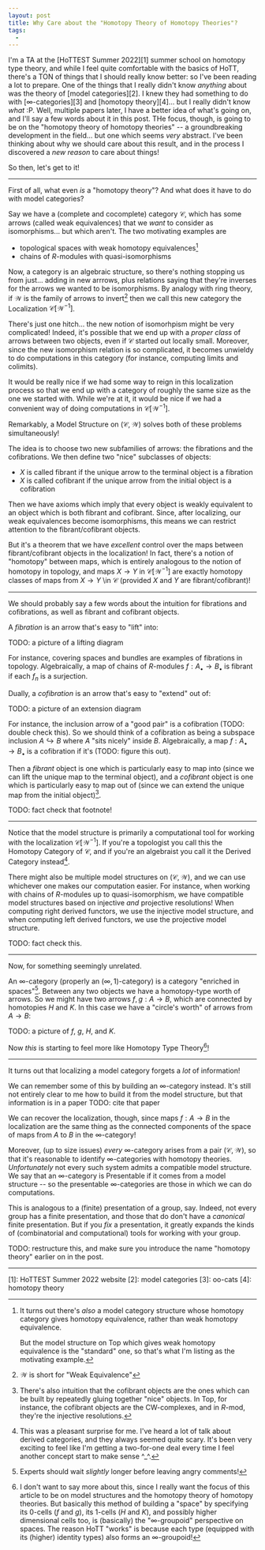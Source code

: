 ```yaml
---
layout: post
title: Why Care about the "Homotopy Theory of Homotopy Theories"?
tags:
  - 
---
```


I'm a TA at the [HoTTEST Summer 2022][1] summer school on homotopy type theory,
and while I feel quite comfortable with the basics of HoTT, there's a TON of 
things that I should really know better: so I've been reading a lot to prepare.
One of the things that I really didn't know _anything_ about was the theory of
[model categories][2]. I knew they had something to do with 
[$\infty$-categories][3] and [homotopy theory][4]... but I really didn't know
_what_ :P. Well, multiple papers later, I have a better idea of what's going on,
and I'll say a few words about it in this post. THe focus, though, is going to
be on the "homotopy theory of homotopy theories" -- a groundbreaking 
development in the field... but one which seems _very_ abstract. I've been 
thinking about why we should care about this result, and in the process I 
discovered a _new reason_ to care about things! 

So then, let's get to it!

---

First of all, what even _is_ a "homotopy theory"? And what does it have to do
with model categories?

Say we have a (complete and cocomplete) category $\mathcal{C}$, which has some 
arrows (called <span class=defn>weak equivalences</span>) that we _want_ to 
consider as isomorphisms... but which aren't. The two motivating examples are 

- topological spaces with weak homotopy equivalences[^1]
- chains of $R$-modules with quasi-isomorphisms

Now, a category is an algebraic structure, so there's nothing stopping us from
just... adding in new arrrows, plus relations saying that they're inverses for
the arrows we wanted to be isomorphisms. By analogy with ring theory, if 
$\mathcal{W}$ is the family of arrows to invert[^2] then we call this new 
category the <span class=defn>Localization</span> $\mathcal{C}[\mathcal{W}^{-1}]$.

There's just one hitch... the new notion of isomorhpism might be very complicated!
Indeed, it's possible that we end up with a _proper class_ of arrows between
two objects, even if $\mathcal{C}$ started out locally small. Moreover, since
the new isomorphism relation is so complicated, it becomes unwieldy to do 
computations in this category (for instance, computing limits and colimits).

It would be really nice if we had some way to reign in this localization 
process so that we end up with a category of roughly the same size as the
one we started with. While we're at it, it would be nice if we had a 
convenient way of doing computations in $\mathcal{C}[\mathcal{W}^{-1}]$.

Remarkably, a <span class=defn>Model Structure</span> on 
$(\mathcal{C}, \mathcal{W})$ solves both of these problems simultaneously!

The idea is to choose two new subfamilies of arrows: the 
<span class=defn>fibrations</span> and the <span class=defn>cofibrations</span>.
We then define two "nice" subclasses of objects: 

- $X$ is called <span class=defn>fibrant</span> if the unique arrow to the 
    terminal object is a fibration
- $X$ is called <span class=defn>cofibrant</span> if the unique arrow from 
    the initial object is a cofibration

Then we have axioms which imply that every object is weakly equivalent to an 
object which is both fibrant and cofibrant. Since, after localizing, our 
weak equivalences become isomorphisms, this means we can restrict attention to
the fibrant/cofibrant objects.

But it's a theorem that we have _excellent_ control over the maps between 
fibrant/cofibrant objects in the localization! In fact, there's a notion of
"homotopy" between maps, which is entirely analogous to the notion of 
homotopy in topology, and maps $X \to Y$ in $\mathcal{C}[\mathcal{W}^{-1}]$
are exactly homotopy classes of maps from $X \to Y$ \in $\mathcal{C}$
(provided $X$ and $Y$ are fibrant/cofibrant)!

---

We should probably say a few words about the intuition for fibrations and
cofibrations, as well as fibrant and cofibrant objects.

A _fibration_ is an arrow that's easy to "lift" into:

TODO: a picture of a lifting diagram

For instance, covering spaces and bundles are examples of fibrations in 
topology. Algebraically, a map of chains of $R$-modules 
$f : A_\bullet \to B_\bullet$ is fibrant if each $f_n$ is a surjection.

Dually, a _cofibration_ is an arrow that's easy to "extend" out of:

TODO: a picture of an extension diagram

For instance, the inclusion arrow of a "good pair" is a cofibration 
(TODO: double check this). So we should think of a cofibration as being
a subspace inclusion $A \hookrightarrow B$ where $A$ "sits nicely" inside $B$.
Algebraically, a map $f : A_\bullet \to B_\bullet$ is a cofibration if it's
(TODO: figure this out).

Then a _fibrant_ object is one which is particularly easy to map into
(since we can lift the unique map to the terminal object), and a 
_cofibrant_ object is one which is particularly easy to map out of
(since we can extend the unique map from the initial object)[^3].

TODO: fact check that footnote!

---

Notice that the model structure is primarily a computational tool for 
working with the localization $\mathcal{C}[\mathcal{W}^{-1}]$. If you're
a topologist you call this the <span class=defn>Homotopy Category</span> of
$\mathcal{C}$, and if you're an algebraist you call it the 
<span class=defn>Derived Category</span> instead[^4]. 

There might also be multiple model structures on $(\mathcal{C}, \mathcal{W})$,
and we can use whichever one makes our computation easier. For instance,
when working with chains of $R$-modules up to quasi-isomorphism, we have 
compatible model structures based on injective _and_ projective resolutions!
When computing right derived functors, we use the injective model structure,
and when computing left derived functors, we use the projective model structure.

TODO: fact check this.

---

Now, for something seemingly unrelated.

An <span class=defn>$\infty$-category</span> (properly an $(\infty,1)$-category)
is a category "enriched in spaces"[^6]. Between any two objects we have a 
homotopy-type worth of arrows. So we might have two arrows $f,g : A \to B$,
which are connected by homotopies $H$ and $K$. In this case we have a 
"circle's worth" of arrows from $A \to B$:

TODO: a picture of $f$, $g$, $H$, and $K$.

Now _this_ is starting to feel more like Homotopy Type Theory[^5]!

---

It turns out that localizing a model category forgets a _lot_ of information! 

We can remember some of this by building an $\infty$-category instead. It's 
still not entirely clear to me how to build it from the model structure, 
but that information is in a paper TODO: cite that paper

We can recover the localization, though, since maps $f : A \to B$ in the
localization are the same thing as the connected components of the space 
of maps from $A$ to $B$ in the $\infty$-category!

Moreover, (up to size issues) _every_ $\infty$-category arises from a 
pair $(\mathcal{C}, \mathcal{W})$, so that it's reasonable to identify
$\infty$-categories with homotopy theories. _Unfortunately_ not every 
such system admits a compatible model structure. We say that an $\infty$-category
is <span class=defn>Presentable</span> if it comes from a model structure --
so the presentable $\infty$-categories are those in which we can do 
computations. 

This is analogous to a (finite) presentation of a group, say. Indeed, not every
group has a finite presentation, and those that do don't have a _canonical_ 
finite presentation. But if you _fix_ a presentation, it greatly expands the 
kinds of (combinatorial and computational) tools for working with your group.

TODO: restructure this, and make sure you introduce the name "homotopy theory"
earlier on in the post.

---

[^1]:
    It turns out there's _also_ a model category structure whose homotopy 
    category gives homotopy equivalence, rather than weak homotopy equivalence.

    But the model structure on $\mathsf{Top}$ which gives weak homotopy 
    equivalence is the "standard" one, so that's what I'm listing as the 
    motivating example.

[^2]:
    $\mathcal{W}$ is short for "Weak Equivalence"

[^3]:
    There's also intuition that the cofibrant objects are the ones which can
    be built by repeatedly gluing together "nice" objects. In $\mathsf{Top}$,
    for instance, the cofibrant objects are the CW-complexes, and in 
    $R$-mod, they're the injective resolutions.

[^4]:
    This was a pleasant surprise for me. I've heard a lot of talk about 
    derived categories, and they always seemed quite scary. It's been very
    exciting to feel like I'm getting a two-for-one deal every time I feel
    another concept start to make sense ^_^.

[^5]:
    I don't want to say more about this, since I really want the focus of
    this article to be on model structures and the homotopy theory of 
    homotopy theories. But basically this method of building a "space" by 
    specifying its $0$-cells ($f$ and $g$), its $1$-cells ($H$ and $K$),
    and possibly higher dimensional cells too, is (basically) the 
    "$\infty$-groupoid" perspective on spaces. The reason HoTT "works" is
    because each type (equipped with its (higher) identity types) also forms
    an $\infty$-groupoid!

[^6]:
    Experts should wait _slightly_ longer before leaving angry comments!


[1]: HoTTEST Summer 2022 website
[2]: model categories
[3]: oo-cats
[4]: homotopy theory
